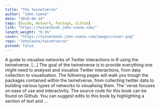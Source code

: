 ```yaml
---
title: "The twinetverse"
author: "John Coene"
date: "2019-04-14"
tags: [Guide, Network, Package, Github]
link: "https://twinetbook.john-coene.com/"
length_weight: "9.5%"
cover: "https://twinetbook.john-coene.com/images/cover.png"
repo: "JohnCoene/twinetverse"
pinned: false
---
```


A guide to visualise networks of Twitter interactions in R using the twinetverse. [...] The goal of the twinetverse is to provide everything one might need to analyset and visualise Twitter interactions, from data collection to visualisation. The following pages will walk you trough the packages contained within the twinetverse, from collecting twitter data to building various types of networks to visualising them. The ’verse focuses on ease of use and interactivity. The source code for this book can be found on Github. You can suggest edits to this book by highlighting a section of text and ...
